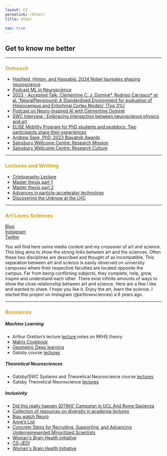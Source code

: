 ```yaml
---
layout: CV
permalink: /Other/
title: Other

nav: true 
---
```

## Get to know me better

***

<h3> <span style="color:#DAA520; font-weight:bold"> Outreach </span></h3>

<ul>
<li> <a href="https://www.sainsburywellcome.org/web/blog/hopfield-hinton-and-hassabis-2024-nobel-laureates-shaping-neuroscience">  Hopfield, Hinton, and Hassabis: 2024 Nobel laureates shaping neuroscience  </a> </li> 
<li> <a href="https://www.youtube.com/watch?v=qIuFOMr0q4A&feature=youtu.be"> Podcast ML in Neuroscience </a>   </li>
<li> <a href="https://www.youtube.com/watch?v=vxcWo-YVyGE"> 2023 - Accepted Talk: Clémentine C. J. Dominé*, Rodrigo Carrasco* et al, 'NeuralPlayground: A Standardised Environment for evaluation of Hippocampus and Entorhinal Cortex Models' (Top 3%)  </a>   </li>
<li> <a href="https://podcasters.spotify.com/pod/show/neuroverse9/episodes/49--Neuro-Inspired-AI-with-Clmentine-Domin-e23rm7f">Podcast on Neuro-Inspired AI with Clémentine Dominé </a>   </li>
<li> <a href="https://www.sainsburywellcome.org/web/qa/embracing-intersection-between-neuroscience-physics-and-art "> SWC Interview : Embracing intersection between neuroscience physics and art </a>  </li>
<li> <a href="https://ellis.eu/news/elise-mobility-program-for-phd-students-and-postdocs-two-participants-share-their-experiences">  ELISE Mobility Program for PhD students and postdocs: Two participants share their experiences </a>  </li>
<li> <a href="https://www.youtube.com/watch?v=4QWHw1gLgfY"> Andrew Saxe, PhD, 2023 Blavatnik Awards  </a> </li>
<li> <a href="https://www.youtube.com/watch?v=ZE2Zqb3wvdI"> Sainsbury Wellcome Centre: Research Mission </a> </li> 
<li> <a href="https://www.youtube.com/watch?v=AdXOrtXMr8E"> Sainsbury Wellcome Centre: Research Culture </a> </li>
</ul>


***

<h3> <span style="color:#DAA520;font-weight:bold"> Lectures and Writting  </span></h3>

<ul>
<li><a href=" https://drive.google.com/file/d/1QWlE49cMUyxjuUWd7MaqTuKwe9ovqTE3/view?usp=sharing "> Criptography Lecture </a> </li>
<li> <a href="https://drive.google.com/file/d/1tqvEwYJhqrCzbVh-6tXCAesd3rQCXDIH/view?usp=sharing"> Master thesis part 1</a>  </li>
<li>  <a href="https://drive.google.com/file/d/1nQVe2dTjuFWiyDUziA5VSmehkd7SCtaS/view?usp=sharing"> Master thesis part 2</a> </li>
<li> <a href="https://drive.google.com/file/d/100-3g1coMObuSQ8FVzmd1PXJLDPNUo2f/view?usp=sharing"> Advances in particle-accelerator technology </a> </li>
<li> <a href="https://drive.google.com/file/d/1VuMzCsp-LFzcWrBS8n4M8rq5PQV-m5Dz/view?usp=sharing"> Discovering the Unknow at the LHC </a> </li>
</ul>


*****
<h3> <span style="color:#DAA520;font-weight:bold">Art Loves Sciences</span></h3>

 <a href="https://artlovessciences.github.io">Blog </a>  <br>
 <a href="https://www.instagram.com/art_loves_sciences/">Instagram </a>    <br>
 <a href="https://twitter.com/ArtlovesSci">Twitter </a>  


You will find here some media content and my crossover of art and science.
This blog aims to show the strong links between art and the sciences. 
Often these two disciplines are described and thought of as incompatible. 
This separation between art and science is easily observed on university campuses
where their respective faculties are located opposite the campus. 
Far from being conflicting subjects, they complete, help, grow, inspire and understand each other. 
There exist infinite amounts of ways to show the close relationship between art and science. 
Here are a few I like and wanted to share. I hope you like it. Enjoy the art, learn the science.
I started this project on Instagram (@artlovesciences) a 8 years ago. 




***
<h3> <span style="color:#DAA520;font-weight:bold">Resources </span></h3> 

##### **Machine Learning** <br>

<ul>
<li> Arthur Gretton’s lecture  <a href="http://www.gatsby.ucl.ac.uk/~gretton/coursefiles/rkhscourse.html"> lecture </a> notes on RKHS theory </li>
<li> <a href="http://www2.imm.dtu.dk/pubdb/edoc/imm3274.pdf"> Matrix Cookbook </a> </li>
<li> <a href="https://geometricdeeplearning.com"> Geometric Deep learning </a> </li>
<li> Gatsby course <a href="http://www.gatsby.ucl.ac.uk/teaching/courses/index.html"> lectures </a> </li>
</ul>


##### **Theoretical Neurosciences** <br>
<ul>
<li> Gatsby/SWC Systems and Theoretical Neuroscience course <a href="https://www.gatsby.ucl.ac.uk/teaching/courses/sntn/sntn-2018/lectures.html"> lectures </a> </li>
<li> Gatsby Theoretical Neuroscience  <a  href= "https://www.williamdorrell.co.uk/pdfs/TN_Notes.pdf">lectures  </a>   </li>
</ul>


##### **Inclusivity** <br>
<ul>
<li> <a href="https://drive.google.com/file/d/1DBqWaJWJaR1wE3x1N700Phl-DKhoMpao/view?usp=sharing"> Did this really happen (DTRH)' Campaign in UCL And Rome Sapienza  </a>   </li>
<li> <a href="https://diversityinacademia.mystrikingly.com" >  Collection of resources on diversity in academia lectures </a> </li>
<li> <a href="https://biaswatchneuro.com">Bias watch Neuro </a>  </li>
<li> <a href="https://anneslist.net"> Anne’s List </a>  </li>
<li> <a href="https://docs.google.com/document/d/1Ic6bil2AvrQmPFUcUyxcw_FumofKkUo3VLsU7qG0cTk/edit"> Concrete Steps for Recruiting, Supporting, and Advancing Underrepresented Minoritized Scientists</a>  </li>
<li> <a href="https://wbhi.ucsb.edu"> Woman's Brain Health Initiative  </a>  </li>
<li> <a href="https://sites.google.com/andrew.cmu.edu/baileyflanigan/cs-jedi-project?authuser=0"> CS-JEDI </a></li>
<li> <a href="https://www.youtube.com/watch?v=tX5uczeISOQ"> Woman's Brain Health Initiative  </a>  </li>
</ul>





  







  